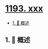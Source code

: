 # [1193. xxx](https://github.com/Tdahuyou/TNotes.leetcode/tree/main/notes/1193.%20xxx)

<!-- region:toc -->

- [1. 📝 概述](#1--概述)

<!-- endregion:toc -->

## 1. 📝 概述
